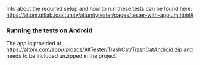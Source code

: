 Info about the required setup and how to run these tests can be found here:
https://altom.gitlab.io/altunity/altunitytester/pages/tester-with-appium.html#

### Running the tests on Android
The app is provided at https://altom.com/app/uploads/AltTester/TrashCat/TrashCatAndroid.zip and needs to be included  unzipped in the project.

